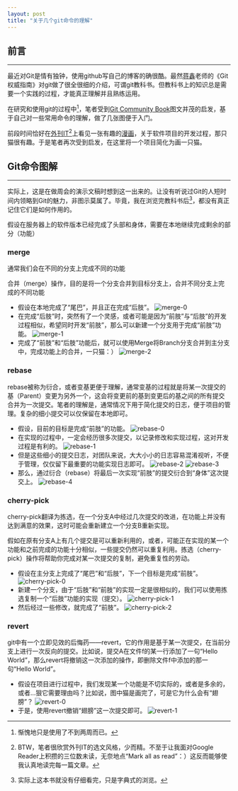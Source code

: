 ```yaml
---
layout: post
title: "关于几个git命令的理解"
---
```


## 前言 ##
---
最近对Git是情有独钟，使用github写自己的博客的确很酷。最然[蒋鑫][]老师的《Git权威指南》对git做了很全很细的介绍，可谓git教科书。但教科书上的知识总是需要一个实践的过程，才能真正理解并且熟练运用。

在研究和使用git的过程中[^1]，笔者受到[Git Community Book][]图文并茂的启发，基于自己对一些常用命令的理解，做了几张图便于入门。

前段时间恰好在[外刊IT][][^2]上看见一张有趣的[漫画][]，关于软件项目的开发过程，那只猫很有趣。于是笔者再次受到启发，在这里将一个项目简化为画一只猫。

## Git命令图解 ##
---
实际上，这是在做周会的演示文稿时想到这一出来的。让没有听说过Git的人短时间内领略到Git的魅力，非图示莫属了。毕竟，我在浏览完教科书后[^3]，都没有真正记住它们是如何作用的。

假设在服务器上的软件版本已经完成了头部和身体，需要在本地继续完成剩余的部分（功能）

### merge ###
通常我们会在不同的分支上完成不同的功能

合并（merge）操作，目的是将一个分支合并到目标分支上，合并不同分支上完成的不同功能


- 假设在本地完成了“尾巴”，并且正在完成“后肢”。
	![merge-0](../images/2012-12-28-merge-0.png)
- 在完成“后肢”时，突然有了一个灵感，或者可能是因为“前肢”与“后肢”的开发过程相似，希望同时开发“前肢”，那么可以新建一个分支用于完成“前肢”功能。
	![merge-1](../images/2012-12-28-merge-1.png)
- 完成了“前肢”和“后肢”功能后，就可以使用Merge将Branch分支合并到主分支中，完成功能上的合并，一只猫：）
	![merge-2](../images/2012-12-28-merge-2.png)

### rebase ###
rebase被称为衍合，或者变基更便于理解，通常变基的过程就是将某一次提交的基（Parent）变更为另外一个，这会将变更前的基到变更后的基之间的所有提交合并为一次提交。笔者的理解是，通常情况下用于简化提交的日志，便于项目的管理。复杂的细小提交可以仅保留在本地即可。

- 假设，目前的目标是完成“前肢”的功能。
	![rebase-0](../images/2012-12-28-rebase-0.png)
- 在实现的过程中，一定会经历很多次提交，以记录修改和实现过程，这对开发过程是有利的。
	![rebase-1](../images/2012-12-28-rebase-1.png)
- 但是这些细小的提交日志，对团队来说，大大小小的日志容易混淆视听，不便于管理，仅仅留下最重要的功能实现日志即可。
	![rebase-2](../images/2012-12-28-rebase-2.png)
	![rebase-3](../images/2012-12-28-rebase-3.png)
- 那么，通过衍合（rebase）将最后一次实现“前肢”的提交衍合到“身体”这次提交上。
	![rebase-4](../images/2012-12-28-rebase-4.png)

### cherry-pick ###
cherry-pick翻译为拣选，在一个分支A中经过几次提交的改进，在功能上并没有达到满意的效果，这时可能会重新建立一个分支B重新实现。

假如在原有分支A上有几个提交是可以重新利用的，或者，可能正在实现的某一个功能和之前完成的功能十分相似，一些提交仍然可以重复利用。拣选（cherry-pick）操作将帮助你完成对某一次提交的复制，避免重复性的劳动。

- 假设在主分支上完成了“尾巴”和“后肢”，下一个目标是完成“前肢”。
    ![cherry-pick-0](../images/2012-12-28-cherry-pick-0.png)
- 新建一个分支，由于“后肢”和“前肢”的实现一定是很相似的，我们可以使用拣选复制一个“后肢”功能的实现（提交）。
    ![cherry-pick-1](../images/2012-12-28-cherry-pick-1.png)
- 然后经过一些修改，就完成了“前肢”。
    ![cherry-pick-2](../images/2012-12-28-cherry-pick-2.png)

### revert ###
git中有一个立即见效的后悔药——revert，它的作用是基于某一次提交，在当前分支上进行一次反向的提交。比如说，提交A在文件f的某一行添加了一句“Hello World”，那么revert将撤销这一次添加的操作，即删除文件f中添加的那一句“Hello World”。

- 假设在项目进行过程中，我们发现某一个功能是不切实际的，或者是多余的，或者...狠它需要理由吗？比如说，图中猫是画完了，可是它为什么会有“翅膀”？
    ![revert-0](../images/2012-12-28-revert-0.png)
- 于是，使用revert撤销“翅膀”这一次提交即可。
    ![revert-1](../images/2012-12-28-revert-1.png)


[^1]: 惭愧地只是使用了不到两周而已。

[^2]: BTW，笔者很欣赏外刊IT的选文风格，少而精。不至于让我面对Google Reader上积攒的三位数未读，无奈地点“Mark all as read”：）这反而能够使我认真地读完每一篇文章。

[^3]: 实际上这本书就没有仔细看完，只是字典式的浏览。

[蒋鑫]: http://www.worldhello.net
[Git Community Book]: http://gitbook.liuhui998.com
[外刊IT]: http://www.aqee.net
[漫画]: http://www.aqee.net/software-en-jpg/